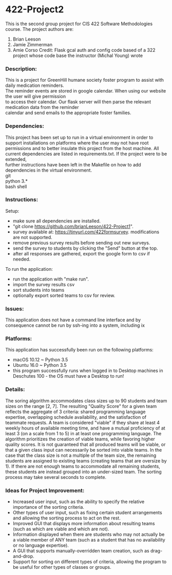 # 422-Project2
This is the second group project for CIS 422 Software Methodologies course.
The project authors are:
1. Brian Leeson
2. Jamie Zimmerman
3. Amie Corso
Credit: Flask gcal auth and config code based of a 322 project whose code base the instructor 
(Michal Young) wrote

### Description:
This is a project for GreenHill humane society foster program to assist with daily medication reminders.  
The reminder events are stored in google calendar. When using our website the user will give permission  
to access their calendar. Our flask server will then parse the relevant medication data from the reminder   
calendar and send emails to the appropriate foster families.

### Dependencies:
This project has been set up to run in a virtual environment in order to support installations on 
platforms where the user may not have root permissions and to better insulate this project from the
host machine. All current dependencies are listed in requirements.txt. If the project were to be extended,  
further instructions have been left in the Makefile on how to add dependencies in the virtual environment.  
git  
python 3.*  
bash shell  

### Instructions:  
Setup:
 * make sure all dependencies are installed.
 * "git clone https://github.com/brianLeeson/422-Project1".
 * survey available at: https://tinyurl.com/422formsurvey. modifications are not supported.
 * remove previous survey results before sending out new surveys.
 * send the survey to students by clicking the "Send" button at the top.
 * after all responses are gathered, export the google form to csv if needed.
 
To run the application:
 * run the application with "make run".
 * import the survey results csv
 * sort students into teams
 * optionally export sorted teams to csv for review.
 
 ### Issues:
 This application does not have a command line interface and by consequence cannot be run 
 by ssh-ing into a system, including ix
 
 ### Platforms:
This application has successfully been run on the following platforms:
 * macOS 10.12 ~ Python 3.5
 * Ubuntu 16.0 ~ Python 3.5 
 * this program successfully runs when logged in to Desktop machines in Deschutes 100 - the OS must have a Desktop to run!
### Details:
The soring algorithm accommodates class sizes up to 90 students and team sizes on the range [2, 7].
The resulting "Quality Score" for a given team reflects the aggregate of 3 criteria: shared 
programming language expertise, overlapping schedule availability, and the satisfaction of teammate 
requests. A team is considered "viable" if they share at least 4 weekly hours of available meeting 
time, and have a mutual proficiency of at least 3 (on a scale from 1 to 5) in at least one programming 
language. The algorithm prioritizes the creation of viable teams, while favoring higher quality scores.
It is not guaranteed that all produced teams will be viable, or that a given class input can necessarily 
be sorted into viable teams.  In the case that the class size is not a multiple of the team size, the 
remaining students are assigned to existing teams (creating teams that are oversize by 1).  If there 
are not enough teams to accommodate all remaining students, these students are instead grouped into 
an under-sized team.  The sorting process may take several seconds to complete.

### Ideas for Project Improvement:
- Increased user input, such as the ability to specify the relative importance of the sorting criteria.
- Other types of user input, such as fixing certain student arrangements and allowing the sorting 
process to act on the rest.
- Improved GUI that displays more information about resulting teams (such as which are viable and which 
are not).
- Information displayed when there are students who may not actually be a viable member of ANY team 
(such as a student that has no availability or no language expertise).
- A GUI that supports manually-overridden team creation, such as drag-and-drop.
- Support for sorting on different types of criteria, allowing the program to be useful for other types 
of classes or groups.

